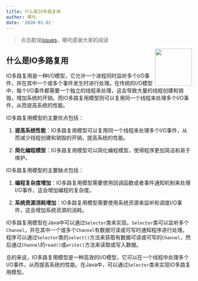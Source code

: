 ```yaml
---
title: 什么是IO多路复用
author: 哪吒
date: '2020-01-01'
---
```


> 点击勘误[issues](https://github.com/webVueBlog/JavaPlusDoc/issues)，哪吒感谢大家的阅读

<img align="right" width="100" src="https://cdn.jsdelivr.net/gh/YunYouJun/yun/images/yun-alpha-compressed.png">

## 什么是IO多路复用

IO多路复用是一种I/O模型，它允许一个进程同时监听多个I/O事件，并在其中一个或多个事件发生时进行处理。在传统的I/O模型中，每个I/O事件都需要一个独立的线程来处理，这会导致大量的线程创建和销毁，增加系统的开销。而IO多路复用模型则可以复用同一个线程来处理多个I/O事件，从而提高系统的性能。

IO多路复用模型的主要优点包括：

1. **提高系统性能**：IO多路复用模型可以复用同一个线程来处理多个I/O事件，从而减少线程创建和销毁的开销，提高系统的性能。

2. **简化编程模型**：IO多路复用模型可以简化编程模型，使得程序更加简洁和易于维护。

IO多路复用模型的主要缺点包括：

1. **编程复杂度增加**：IO多路复用模型需要使用回调函数或者事件通知机制来处理I/O事件，这会增加编程的复杂度。

2. **系统资源消耗增加**：IO多路复用模型需要使用系统资源来监听和调度I/O事件，这会增加系统资源的消耗。

IO多路复用模型在Java中可以通过`Selector`类来实现。`Selector`类可以监听多个`Channel`，并在其中一个或多个`Channel`有数据可读或可写时通知程序进行处理。程序可以通过`Selector`类的`select()`方法来获取有数据可读或可写的`Channel`，然后通过`Channel`的`read()`或`write()`方法来读取或写入数据。

总的来说，IO多路复用模型是一种高效的I/O模型，它可以在一个线程中处理多个I/O事件，从而提高系统的性能。在Java中，可以通过`Selector`类来实现IO多路复用模型。


